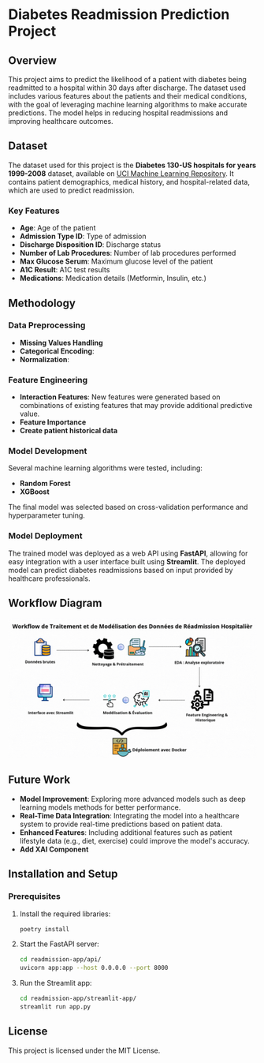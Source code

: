 # Diabetes Readmission Prediction Project

## Overview

This project aims to predict the likelihood of a patient with diabetes being readmitted to a hospital within 30 days after discharge. The dataset used includes various features about the patients and their medical conditions, with the goal of leveraging machine learning algorithms to make accurate predictions. The model helps in reducing hospital readmissions and improving healthcare outcomes.

## Dataset

The dataset used for this project is the **Diabetes 130-US hospitals for years 1999-2008** dataset, available on [UCI Machine Learning Repository](https://archive.ics.uci.edu/dataset/296/diabetes+130-us+hospitals+for+years+1999-2008). It contains patient demographics, medical history, and hospital-related data, which are used to predict readmission.

### Key Features
- **Age**: Age of the patient
- **Admission Type ID**: Type of admission
- **Discharge Disposition ID**: Discharge status
- **Number of Lab Procedures**: Number of lab procedures performed
- **Max Glucose Serum**: Maximum glucose level of the patient
- **A1C Result**: A1C test results
- **Medications**: Medication details (Metformin, Insulin, etc.)

## Methodology

### Data Preprocessing
- **Missing Values Handling**
- **Categorical Encoding**:
- **Normalization**:
### Feature Engineering

- **Interaction Features**: New features were generated based on combinations of existing features that may provide additional predictive value.
- **Feature Importance**
- **Create patient historical data**

### Model Development
Several machine learning algorithms were tested, including:
- **Random Forest**
- **XGBoost**

The final model was selected based on cross-validation performance and hyperparameter tuning.

### Model Deployment
The trained model was deployed as a web API using **FastAPI**, allowing for easy integration with a user interface built using **Streamlit**. The deployed model can predict diabetes readmissions based on input provided by healthcare professionals.

## Workflow Diagram

![Workflow](doc/workflow.gif)

## Future Work
- **Model Improvement**: Exploring more advanced models such as deep learning models methods for better performance.
- **Real-Time Data Integration**: Integrating the model into a healthcare system to provide real-time predictions based on patient data.
- **Enhanced Features**: Including additional features such as patient lifestyle data (e.g., diet, exercise) could improve the model's accuracy.
- **Add XAI Component**

## Installation and Setup

### Prerequisites

1. Install the required libraries:
   ```bash
   poetry install
   ```

2. Start the FastAPI server:
   ```bash
   cd readmission-app/api/
   uvicorn app:app --host 0.0.0.0 --port 8000
   ```

3. Run the Streamlit app:
   ```bash
   cd readmission-app/streamlit-app/
   streamlit run app.py
   ```

## License

This project is licensed under the MIT License.
